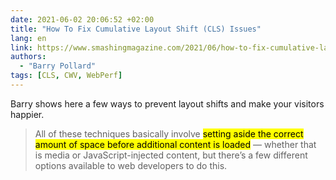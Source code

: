 ```yaml
---
date: 2021-06-02 20:06:52 +02:00
title: "How To Fix Cumulative Layout Shift (CLS) Issues"
lang: en
link: https://www.smashingmagazine.com/2021/06/how-to-fix-cumulative-layout-shift-issues/
authors:
  - "Barry Pollard"
tags: [CLS, CWV, WebPerf]
---
```


Barry shows here a few ways to prevent layout shifts and make your visitors happier.

> All of these techniques basically involve <mark>setting aside the correct amount of space before additional content is loaded</mark> — whether that is media or JavaScript-injected content, but there’s a few different options available to web developers to do this.
